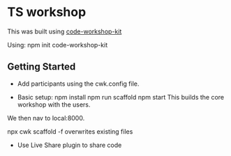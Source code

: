 # TS workshop

This was built using [code-workshop-kit](https://hackernoon.com/introduction-to-code-workshop-kit-a-tool-for-remote-code-workshops-yl1x34g8)

Using: npm init code-workshop-kit

## Getting Started
- Add participants using the cwk.config file.

- Basic setup:
npm install
npm run scaffold
npm start
This builds the core workshop with the users.

We then nav to local:8000.

npx cwk scaffold -f overwrites existing files

- Use Live Share plugin to share code